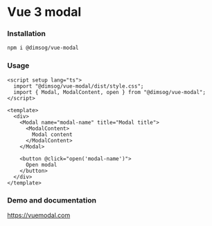 # Vue 3 modal

### Installation
```bash
npm i @dimsog/vue-modal
```

### Usage
```vue
<script setup lang="ts">
  import "@dimsog/vue-modal/dist/style.css";
  import { Modal, ModalContent, open } from "@dimsog/vue-modal";
</script>

<template>
  <div>
    <Modal name="modal-name" title="Modal title">
      <ModalContent>
        Modal content
      </ModalContent>
    </Modal>

    <button @click="open('modal-name')">
      Open modal
    </button>
  </div>
</template>
```

### Demo and documentation
https://vuemodal.com
